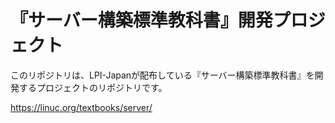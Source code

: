 # 『サーバー構築標準教科書』開発プロジェクト
このリポジトリは、LPI-Japanが配布している『サーバー構築標準教科書』を開発するプロジェクトのリポジトリです。

https://linuc.org/textbooks/server/

